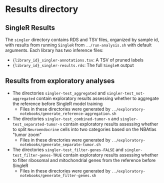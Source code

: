# Results directory

## SingleR Results

The `singler` directory contains RDS and TSV files, organized by sample id, with results from running `SingleR` from `../run-analysis.sh` with default arguments.
Each library has two inference files:

* `{library_id}_singler-annotations.tsv`: A TSV of pruned labels
* `{library_id}_singler-results.rds`: The full `SingleR` output

## Results from exploratory analyses

* The directories `singler-test_aggregated` and `singler-test_not-aggregated` contain exploratory results assessing whether to aggregate the reference before SingleR model training
  * Files in these directories were generated by `../exploratory-notebooks/generate_reference-aggregation.sh`
* The directories `singler-test_combined-tumor-n` and `singler-test_separated-tumor-n` contain exploratory results assessing whether to split `Neuroendocrine` cells into two categories based on the NBAtlas "tumor zoom"
  * Files in these directories were generated by `../exploratory-notebooks/generate_separate-tumor.sh`
* The directories `singler-test_filter-genes-FALSE` and `singler-test_filter-genes-TRUE` contain exploratory results assessing whether to filter ribosomal and mitochondrial genes from the reference before SingleR
  * Files in these directories were generated by `../exploratory-notebooks/generate_filter-genes.sh`